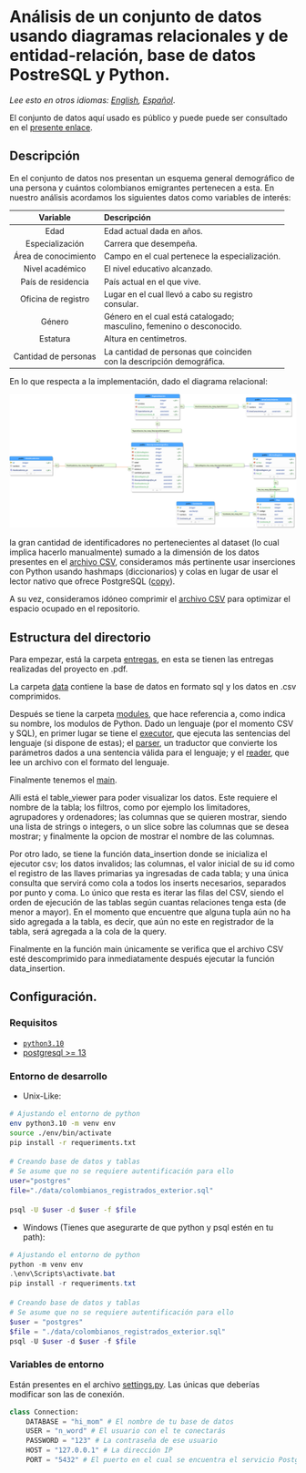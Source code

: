 # Análisis de un conjunto de datos usando diagramas relacionales y de entidad-relación, base de datos PostreSQL y Python.

*Lee esto en otros idiomas: [English](/README.md), [Español](/README.es.md)*.

El conjunto de datos aquí usado es público y puede puede ser consultado en el [presente enlace](https://www.datos.gov.co/Estad-sticas-Nacionales/Colombianos-registrados-en-el-exterior/y399-rzwf).

## Descripción 

En el conjunto de datos nos presentan un esquema general demográfico de una persona y cuántos colombianos emigrantes pertenecen a esta. En nuestro análisis acordamos los siguientes datos como variables de interés:

<center>

|       Variable       | Descripción                                                                |
| :------------------: | :------------------------------------------------------------------------- |
|         Edad         | Edad actual dada en años.                                                  |
|   Especialización    | Carrera que desempeña.                                                     |
| Área de conocimiento | Campo en el cual pertenece la especialización.                             |
|   Nivel académico    | El nivel educativo alcanzado.                                              |
|  País de residencia  | País actual en el que vive.                                                |
| Oficina de registro  | Lugar en el cual llevó a cabo su registro <br> consular.                   |
|        Género        | Género en el cual está catalogado; <br> masculino, femenino o desconocido. |
|       Estatura       | Altura en centímetros.                                                     |
| Cantidad de personas | La cantidad de personas que coinciden <br> con la descripción demográfica. |

</center>

En lo que respecta a la implementación, dado el diagrama relacional:

![Diagrama relacional](/images/3FN.svg)

la gran cantidad de identificadores no pertenecientes al dataset (lo cual implica hacerlo manualmente) sumado a la dimensión de los datos presentes en el [archivo CSV](/data/colombianos_registrados_exterior.csv.zip), consideramos más pertinente usar inserciones con Python usando hashmaps (diccionarios) y colas en lugar de usar el lector nativo que ofrece PostgreSQL ([copy](https://www.postgresql.org/docs/current/sql-copy.html)).

A su vez, consideramos idóneo comprimir el [archivo CSV](/data/colombianos_registrados_exterior.csv.zip) para optimizar el espacio ocupado en el repositorio.

## Estructura del directorio

Para empezar, está la carpeta [entregas](/entregas/), en esta se tienen las entregas realizadas del proyecto en .pdf.

La carpeta [data](/data/) contiene la base de datos en formato sql y los datos en .csv comprimidos.

Después se tiene la carpeta [modules](/modules/), que hace referencia a, como indica su nombre, los modulos de Python. Dado un lenguaje (por el momento CSV y SQL), en primer lugar se tiene el [executor](/modules/executor.py), que ejecuta las sentencias del lenguaje (si dispone de estas); el [parser](/modules/parser.py), un traductor que convierte los parámetros dados a una sentencia válida para el lenguaje; y el [reader](/modules/reader.py), que lee un archivo con el formato del lenguaje.

Finalmente tenemos el [main](/main.py).

Alli está el table_viewer para poder visualizar los datos. Este requiere el nombre de la tabla; los filtros, como por ejemplo los limitadores, agrupadores y ordenadores; las columnas que se quieren mostrar, siendo una lista de strings o integers, o un slice sobre las columnas que se desea mostrar; y finalmente la opcion de mostrar el nombre de las columnas.

Por otro lado, se tiene la función data_insertion donde se inicializa el ejecutor csv; los datos invalidos; las columnas, el valor inicial de su id como el registro de las llaves primarias ya ingresadas de cada tabla; y una única consulta que servirá como cola a todos los inserts necesarios, separados por punto y coma. Lo único que resta es iterar las filas del CSV, siendo el orden de ejecución de las tablas según cuantas relaciones tenga esta (de menor a mayor). En el momento que encuentre que alguna tupla aún no ha sido agregada a la tabla, es decir, que aún no este en registrador de la tabla, será agregada a la cola de la query.

Finalmente en la función main únicamente se verifica que el archivo CSV esté descomprimido para inmediatamente después ejecutar la función data_insertion.

## Configuración.

### Requisitos

- [`python3.10`](https://www.python.org/downloads/release/python-3100/)
- [postgresql >= 13](https://www.postgresql.org/download/)

### Entorno de desarrollo

- Unix-Like:
```bash
# Ajustando el entorno de python
env python3.10 -m venv env
source ./env/bin/activate
pip install -r requeriments.txt

# Creando base de datos y tablas
# Se asume que no se requiere autentificación para ello
user="postgres"
file="./data/colombianos_registrados_exterior.sql"

psql -U $user -d $user -f $file
```
- Windows (Tienes que asegurarte de que python y psql estén en tu path):
```powershell
# Ajustando el entorno de python
python -m venv env
.\env\Scripts\activate.bat
pip install -r requeriments.txt

# Creando base de datos y tablas
# Se asume que no se requiere autentificación para ello
$user = "postgres"
$file = "./data/colombianos_registrados_exterior.sql"
psql -U $user -d $user -f $file
```
### Variables de entorno

Están presentes en el archivo [settings.py](/settings.py). Las únicas que deberías modificar son las de conexión.

```python
class Connection:
    DATABASE = "hi_mom" # El nombre de tu base de datos
    USER = "n_word" # El usuario con el te conectarás
    PASSWORD = "123" # La contraseña de ese usuario
    HOST = "127.0.0.1" # La dirección IP
    PORT = "5432" # El puerto en el cual se encuentra el servicio PostgreSQL
```
